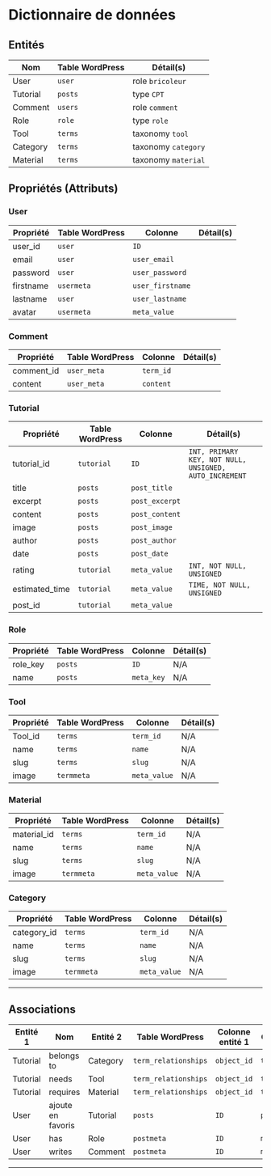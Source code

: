 # Dictionnaire de données 

## Entités

Nom      | Table WordPress | Détail(s)
---------|-----------------|--------------------
User     | `user`          | role `bricoleur`
Tutorial | `posts`         | type `CPT`
Comment  | `users`         | role `comment`
Role     | `role`          | type `role`
Tool     | `terms`         | taxonomy `tool`
Category | `terms`         | taxonomy `category`
Material | `terms`         | taxonomy `material`

## Propriétés (Attributs)

### User

Propriété | Table WordPress | Colonne          | Détail(s)
----------|-----------------|------------------|----------
user_id   | `user`          | `ID`             |
email     | `user`          | `user_email`     |
password  | `user`          | `user_password`  |
firstname | `usermeta`      | `user_firstname` |
lastname  | `user`          | `user_lastname`  |
avatar    | `usermeta`      | `meta_value`     |

### Comment

Propriété  | Table WordPress | Colonne   | Détail(s)
-----------|-----------------|-----------|----------
comment_id | `user_meta`     | `term_id` |
content    | `user_meta`     | `content` |

### Tutorial

Propriété      | Table WordPress | Colonne        | Détail(s)
---------------|-----------------|----------------|-------------------------------------------------------
tutorial_id    | `tutorial`      | `ID`           | `INT, PRIMARY KEY, NOT NULL, UNSIGNED, AUTO_INCREMENT`
title          | `posts`         | `post_title`   |
excerpt        | `posts`         | `post_excerpt` |
content        | `posts`         | `post_content` |
image          | `posts`         | `post_image`   |
author         | `posts`         | `post_author`  |
date           | `posts`         | `post_date`    |
rating         | `tutorial`      | `meta_value`   | `INT, NOT NULL, UNSIGNED`
estimated_time | `tutorial`      | `meta_value`   | `TIME, NOT NULL, UNSIGNED`
post_id        | `tutorial`      | `meta_value`   |


### Role

Propriété | Table WordPress | Colonne    | Détail(s)
----------|-----------------|------------|----------
role_key  | `posts`         | `ID`       | N/A
name      | `posts`         | `meta_key` | N/A

### Tool

Propriété | Table WordPress | Colonne      | Détail(s)
----------|-----------------|--------------|----------
Tool_id   | `terms`         | `term_id`    | N/A
name      | `terms`         | `name`       | N/A
slug      | `terms`         | `slug`       | N/A
image     | `termmeta`      | `meta_value` | N/A

### Material

Propriété   | Table WordPress | Colonne      | Détail(s)
------------|-----------------|--------------|----------
material_id | `terms`         | `term_id`    | N/A
name        | `terms`         | `name`       | N/A
slug        | `terms`         | `slug`       | N/A
image       | `termmeta`      | `meta_value` | N/A

### Category

Propriété   | Table WordPress | Colonne      | Détail(s)
------------|-----------------|--------------|----------
category_id | `terms`         | `term_id`    | N/A
name        | `terms`         | `name`       | N/A
slug        | `terms`         | `slug`       | N/A
image       | `termmeta`      | `meta_value` | N/A

---

## Associations

Entité 1 | Nom               | Entité 2 | Table WordPress      | Colonne entité 1 | Colonne entité 2   | Détail(s)
---------|-------------------|----------|----------------------|------------------|--------------------|----------
Tutorial | belongs to        | Category | `term_relationships` | `object_id`      | `term_taxonomy_id` |
Tutorial | needs             | Tool     | `term_relationships` | `object_id`      | `term_taxonomy_id` |
Tutorial | requires          | Material | `term_relationships` | `object_id`      | `term_taxonomy_id` |
User     | ajoute en favoris | Tutorial | `posts`              | `ID`             | `post_tutorial`    |
User     | has               | Role     | `postmeta`           | `ID`             | `meta_value`       |
User     | writes            | Comment  | `postmeta`           | `ID`             | `meta_value`       |

---

